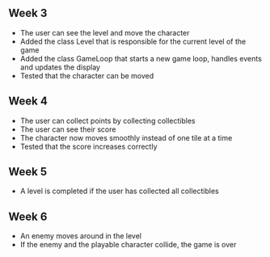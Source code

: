 ## Week 3

- The user can see the level and move the character
- Added the class Level that is responsible for the current level of the game
- Added the class GameLoop that starts a new game loop, handles events and updates the display
- Tested that the character can be moved

## Week 4

- The user can collect points by collecting collectibles
- The user can see their score
- The character now moves smoothly instead of one tile at a time
- Tested that the score increases correctly

## Week 5

- A level is completed if the user has collected all collectibles

## Week 6

- An enemy moves around in the level
- If the enemy and the playable character collide, the game is over

